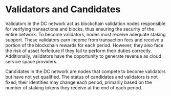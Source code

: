 # Validators and Candidates

Validators in the DC network act as blockchain validation nodes responsible for verifying transactions and blocks, thus ensuring the security of the entire network. To become validators, nodes must receive adequate staking support. These validators earn income from transaction fees and receive a portion of the blockchain rewards for each period. However, they also face the risk of asset forfeiture if they fail to perform their duties correctly. Additionally, validators have the opportunity to generate revenue as cloud service space providers.

Candidates in the DC network are nodes that compete to become validators but have not yet qualified. The status of candidates and validators is not fixed; their identities may change each period, primarily based on the number of staking tokens they receive at the end of each period.
